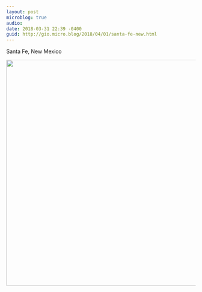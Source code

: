 ```yaml
---
layout: post
microblog: true
audio: 
date: 2018-03-31 22:39 -0400
guid: http://gio.micro.blog/2018/04/01/santa-fe-new.html
---
```

Santa Fe, New Mexico

<img src="http://microblog.stevegio.net/uploads/2018/b6b7e13687.jpg" width="600" height="599" />
